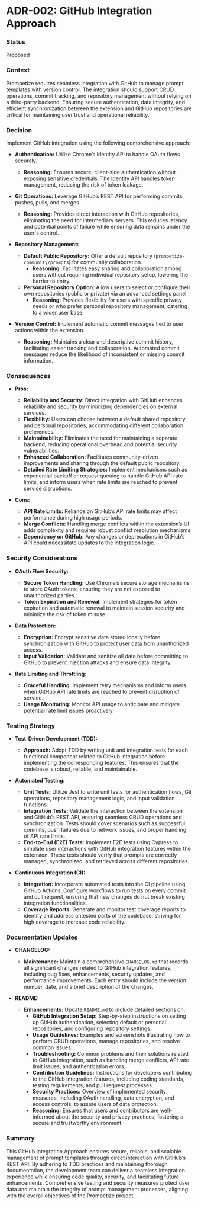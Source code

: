 # ADR-002: GitHub Integration Approach

### Status

Proposed

### Context

Prompetize requires seamless integration with GitHub to manage prompt templates with version control. The integration should support CRUD operations, commit tracking, and repository management without relying on a third-party backend. Ensuring secure authentication, data integrity, and efficient synchronization between the extension and GitHub repositories are critical for maintaining user trust and operational reliability.

### Decision
Implement GitHub integration using the following comprehensive approach:

- **Authentication:** Utilize Chrome’s Identity API to handle OAuth flows securely.
  - **Reasoning:** Ensures secure, client-side authentication without exposing sensitive credentials. The Identity API handles token management, reducing the risk of token leakage.

- **Git Operations:** Leverage GitHub’s REST API for performing commits, pushes, pulls, and merges.
  - **Reasoning:** Provides direct interaction with GitHub repositories, eliminating the need for intermediary servers. This reduces latency and potential points of failure while ensuring data remains under the user's control.

- **Repository Management:**
  - **Default Public Repository:** Offer a default repository (`prompetize-community/prompts`) for community collaboration.
    - **Reasoning:** Facilitates easy sharing and collaboration among users without requiring individual repository setup, lowering the barrier to entry.
  - **Personal Repository Option:** Allow users to select or configure their own repositories (public or private) via an advanced settings panel.
    - **Reasoning:** Provides flexibility for users with specific privacy needs or who prefer personal repository management, catering to a wider user base.

- **Version Control:** Implement automatic commit messages tied to user actions within the extension.
  - **Reasoning:** Maintains a clear and descriptive commit history, facilitating easier tracking and collaboration. Automated commit messages reduce the likelihood of inconsistent or missing commit information.

### Consequences

- **Pros:**
  - **Reliability and Security:** Direct integration with GitHub enhances reliability and security by minimizing dependencies on external services.
  - **Flexibility:** Users can choose between a default shared repository and personal repositories, accommodating different collaboration preferences.
  - **Maintainability:** Eliminates the need for maintaining a separate backend, reducing operational overhead and potential security vulnerabilities.
  - **Enhanced Collaboration:** Facilitates community-driven improvements and sharing through the default public repository.
  - **Detailed Rate Limiting Strategies:** Implement mechanisms such as exponential backoff or request queuing to handle GitHub API rate limits, and inform users when rate limits are reached to prevent service disruptions.

- **Cons:**
  - **API Rate Limits:** Reliance on GitHub’s API rate limits may affect performance during high usage periods.
  - **Merge Conflicts:** Handling merge conflicts within the extension’s UI adds complexity and requires robust conflict resolution mechanisms.
  - **Dependency on GitHub:** Any changes or deprecations in GitHub’s API could necessitate updates to the integration logic.

### Security Considerations

- **OAuth Flow Security:**
  - **Secure Token Handling:** Use Chrome’s secure storage mechanisms to store OAuth tokens, ensuring they are not exposed to unauthorized parties.
  - **Token Expiration and Renewal:** Implement strategies for token expiration and automatic renewal to maintain session security and minimize the risk of token misuse.
    
- **Data Protection:**
  - **Encryption:** Encrypt sensitive data stored locally before synchronization with GitHub to protect user data from unauthorized access.
  - **Input Validation:** Validate and sanitize all data before committing to GitHub to prevent injection attacks and ensure data integrity.

- **Rate Limiting and Throttling:**
  - **Graceful Handling:** Implement retry mechanisms and inform users when GitHub API rate limits are reached to prevent disruption of service.
  - **Usage Monitoring:** Monitor API usage to anticipate and mitigate potential rate limit issues proactively.

### Testing Strategy

- **Test-Driven Development (TDD):**
  - **Approach:** Adopt TDD by writing unit and integration tests for each functional component related to GitHub integration before implementing the corresponding features. This ensures that the codebase is robust, reliable, and maintainable.
    
- **Automated Testing:**
  - **Unit Tests:** Utilize Jest to write unit tests for authentication flows, Git operations, repository management logic, and input validation functions.
  - **Integration Tests:** Validate the interaction between the extension and GitHub’s REST API, ensuring seamless CRUD operations and synchronization. Tests should cover scenarios such as successful commits, push failures due to network issues, and proper handling of API rate limits.
  - **End-to-End (E2E) Tests:** Implement E2E tests using Cypress to simulate user interactions with GitHub integration features within the extension. These tests should verify that prompts are correctly managed, synchronized, and retrieved across different repositories.
    
- **Continuous Integration (CI):**
  - **Integration:** Incorporate automated tests into the CI pipeline using GitHub Actions. Configure workflows to run tests on every commit and pull request, ensuring that new changes do not break existing integration functionalities.
  - **Coverage Reports:** Generate and monitor test coverage reports to identify and address untested parts of the codebase, striving for high coverage to increase code reliability.

### Documentation Updates

- **CHANGELOG:**
  - **Maintenance:** Maintain a comprehensive `CHANGELOG.md` that records all significant changes related to GitHub integration features, including bug fixes, enhancements, security updates, and performance improvements. Each entry should include the version number, date, and a brief description of the changes.
    
- **README:**
  - **Enhancements:** Update `README.md` to include detailed sections on:
    - **GitHub Integration Setup:** Step-by-step instructions on setting up GitHub authentication, selecting default or personal repositories, and configuring repository settings.
    - **Usage Guidelines:** Examples and screenshots illustrating how to perform CRUD operations, manage repositories, and resolve common issues.
    - **Troubleshooting:** Common problems and their solutions related to GitHub integration, such as handling merge conflicts, API rate limit issues, and authentication errors.
    - **Contribution Guidelines:** Instructions for developers contributing to the GitHub integration features, including coding standards, testing requirements, and pull request processes.
    - **Security Practices:** Overview of implemented security measures, including OAuth handling, data encryption, and access controls, to assure users of data protection.
    - **Reasoning:** Ensures that users and contributors are well-informed about the security and privacy practices, fostering a secure and trustworthy environment.

### Summary

This GitHub Integration Approach ensures secure, reliable, and scalable management of prompt templates through direct interaction with GitHub’s REST API. By adhering to TDD practices and maintaining thorough documentation, the development team can deliver a seamless integration experience while ensuring code quality, security, and facilitating future enhancements. Comprehensive testing and security measures protect user data and maintain the integrity of prompt management processes, aligning with the overall objectives of the Prompetize project.
